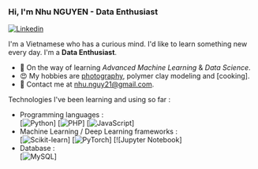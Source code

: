 ### Hi, I'm Nhu NGUYEN - Data Enthusiast

[![Linkedin](https://img.shields.io/badge/-LinkedIn-blue?style=flat&logo=Linkedin&logoColor=white&link=https://www.linkedin.com/in/nhu-nguyen-24015847/)](https://www.linkedin.com/in/nhu-nguyen-24015847/)

I'm a Vietnamese who has a curious mind. I'd like to learn something new every day. I'm a **Data Enthusiast**.

- 🌱 On the way of learning *Advanced Machine Learning* & *Data Science*.
- 😍 My hobbies are [photography](https://flic.kr/s/aHsmUCjQWP), polymer clay modeling and [cooking].
- 💌 Contact me at [nhu.nguy21@gmail.com](mailto:nhu.nguy21@gmail.com).

Technologies I've been learning and using so far :

- Programming languages : <br />
    [![Python](http://img.shields.io/badge/-Python-eee?style=flat-square&logo=python&logoColor#F7BD2F)]
    [![PHP](http://img.shields.io/badge/-PHP-eee?style=flat-square&logo=php&logoColor=4951aa)]
    [![JavaScript](https://img.shields.io/badge/-JavaScript-eee?style=flat-square&logo=javascript&logoColor=DD9C25)]
    <!-- [![R Lang](https://img.shields.io/badge/-R%20Lang-eee?style=flat-square&logo=r&logoColor=276dc3)] -->
    <!-- [![Ruby](http://img.shields.io/badge/-Ruby-eee?style=flat-square&logo=ruby&logoColor=CC342D)] -->
- Machine Learning / Deep Learning frameworks : <br />
    [![Scikit-learn](http://img.shields.io/badge/-Scikit--Learn-eee?style=flat-square&logo=scikit-learn&logoColor=e26d00)]
    [![PyTorch](http://img.shields.io/badge/-PyTorch-eee?style=flat-square&logo=pytorch&logoColor=EE4C2C)]
    [![Jupyter Notebook]
- Database : <br />
    [![MySQL](http://img.shields.io/badge/-MySQL-eee?style=flat-square&logo=mysql&logoColor=4479A1)]
